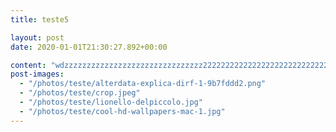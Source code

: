 ```yaml
---
title: teste5

layout: post
date: 2020-01-01T21:30:27.892+00:00

content: "wdzzzzzzzzzzzzzzzzzzzzzzzzzzzzzzz2222222222222222222222222222222222222"
post-images:
  - "/photos/teste/alterdata-explica-dirf-1-9b7fddd2.png"
  - "/photos/teste/crop.jpeg"
  - "/photos/teste/lionello-delpiccolo.jpg"
  - "/photos/teste/cool-hd-wallpapers-mac-1.jpg"
---
```

